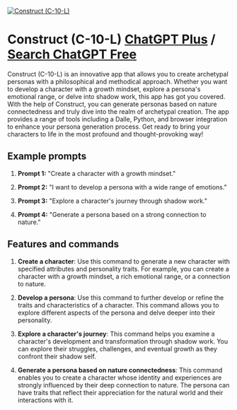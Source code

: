 
[![Construct (C-10-L)](https://files.oaiusercontent.com/file-FVmgat5Maqobd0bqiXfYfYRK?se=2123-10-17T10%3A14%3A44Z&sp=r&sv=2021-08-06&sr=b&rscc=max-age%3D31536000%2C%20immutable&rscd=attachment%3B%20filename%3Db2c0df26-53ca-4b84-bc6c-c5a4ea46c32b.png&sig=V0gWB1NwmeTCHDTW%2BQVdRh451KqhXqwhKSNFZnB8SuU%3D)](https://chat.openai.com/g/g-ZR3w4e0RR-construct-c-10-l)

# Construct (C-10-L) [ChatGPT Plus](https://chat.openai.com/g/g-ZR3w4e0RR-construct-c-10-l) / [Search ChatGPT Free](https://gptcall.net/index.html#/?search=Construct%20(C-10-L))

Construct (C-10-L) is an innovative app that allows you to create archetypal personas with a philosophical and methodical approach. Whether you want to develop a character with a growth mindset, explore a persona's emotional range, or delve into shadow work, this app has got you covered. With the help of Construct, you can generate personas based on nature connectedness and truly dive into the realm of archetypal creation. The app provides a range of tools including a Dalle, Python, and browser integration to enhance your persona generation process. Get ready to bring your characters to life in the most profound and thought-provoking way!

## Example prompts

1. **Prompt 1:** "Create a character with a growth mindset."

2. **Prompt 2:** "I want to develop a persona with a wide range of emotions."

3. **Prompt 3:** "Explore a character's journey through shadow work."

4. **Prompt 4:** "Generate a persona based on a strong connection to nature."

## Features and commands

1. **Create a character**: Use this command to generate a new character with specified attributes and personality traits. For example, you can create a character with a growth mindset, a rich emotional range, or a connection to nature.

2. **Develop a persona**: Use this command to further develop or refine the traits and characteristics of a character. This command allows you to explore different aspects of the persona and delve deeper into their personality.

3. **Explore a character's journey**: This command helps you examine a character's development and transformation through shadow work. You can explore their struggles, challenges, and eventual growth as they confront their shadow self.

4. **Generate a persona based on nature connectedness**: This command enables you to create a character whose identity and experiences are strongly influenced by their deep connection to nature. The persona can have traits that reflect their appreciation for the natural world and their interactions with it.


